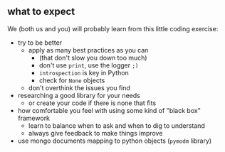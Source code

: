 
## what to expect

We (both us and you) will probably learn from this little coding exercise:

- try to be better
    + apply as many best practices as you can 
        * (that don't slow you down too much)
        * don't use `print`, use the logger `;)`
        * `introspection` is key in Python
        * check for `None` objects
    + don't overthink the issues you find
- researching a good library for your needs
    + or create your code if there is none that fits
- how comfortable you feel with using some kind of "black box" framework
    + learn to balance when to ask and when to dig to understand
    + always give feedback to make things improve
- use mongo documents mapping to python objects (`pymodm` library)


